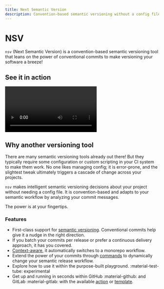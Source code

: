 ```yaml
---
title: Next Semantic Version
description: Convention-based semantic versioning without a config file
---
```


# NSV

`nsv` (Next Semantic Version) is a convention-based semantic versioning tool that leans on the power of conventional commits to make versioning your software a breeze!

## See it in action

<div>
    <video controls>
        <source src="./static/nsv.webm" type="video/webm">
        <source src="./static/nsv.mp4" type="video/mp4">
    </video>
</div>

## Why another versioning tool

There are many semantic versioning tools already out there! But they typically require some configuration or custom scripting in your CI system to make them work. No one likes managing config; it is error-prone, and the slightest tweak ultimately triggers a cascade of change across your projects.

`nsv` makes intelligent semantic versioning decisions about your project without needing a config file. It is convention-based and adapts to your semantic workflow by analyzing your commit messages.

The power is at your fingertips.

### Features

- First-class support for <u>semantic versioning</u>. Conventional commits help give it a nudge in the right direction.
- If you batch your commits per release or prefer a continuous delivery approach, it has you covered.
- <u>Context-aware</u>, it automatically switches to a monorepo workflow.
- Extend the power of your commits through <u>commands</u> to dynamically change your semantic release workflow.
- Explore how to use it within the purpose-built playground. <span class="rounded-pill">:material-test-tube: experimental</span>
- Get up and running in seconds within GitHub :material-github: and GitLab :material-gitlab: with the available <u>[action](https://github.com/purpleclay/nsv-action)</u> or <u>[template](https://gitlab.com/purpleclay/nsv)</u>.
